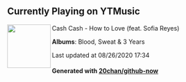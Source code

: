 ## Currently Playing on YTMusic

[<img align="left" width="100" src="https://lh3.googleusercontent.com/5pMQsZ8Nkfof-KXJGR2QTLRZ36pcqOTkXKosumpZj8wx6rorfx0X9Q1NjiPNwxQazYC1kb3oWyQVzhxz">](https://music.youtube.com/channel/UC5EtjJLEqaSDZ8kVcnhNNGQ)

Cash Cash - How to Love (feat. Sofia Reyes)

**Albums**: Blood, Sweat & 3 Years

Last updated at 08/26/2020 17:34

#### Generated with [20chan/github-now](https://github.com/20chan/github-now)


<!--
**20chan/20chan** is a ✨ _special_ ✨ repository because its `README.md` (this file) appears on your GitHub profile.

Here are some ideas to get you started:

- 🔭 I’m currently working on ...
- 🌱 I’m currently learning ...
- 👯 I’m looking to collaborate on ...
- 🤔 I’m looking for help with ...
- 💬 Ask me about ...
- 📫 How to reach me: ...
- 😄 Pronouns: ...
- ⚡ Fun fact: ...
-->
